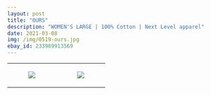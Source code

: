 ```yaml
---
layout: post
title: "OURS"
description: "WOMEN'S LARGE | 100% Cotton | Next Level apparel"
date: 2021-03-08
img: /img/0519-ours.jpg
ebay_id: 233989913569
---
```




<table style="width:100%;"><tr><td style="vertical-align:top;">
      <figure class="tmblr-full" data-orig-height="2048" data-orig-width="1365" data-orig-src="https://concertshirts.netlify.app/shirts/0519/0519-01.jpg"><img src="https://64.media.tumblr.com/9b519ee7ef7c2357d401dbf9c9f660b7/6216e05ac55be2bc-8d/s540x810/edbf94054ea2ade4d3e67c0da50c4019582a5ad7.jpg" data-orig-height="2048" data-orig-width="1365" data-orig-src="https://concertshirts.netlify.app/shirts/0519/0519-01.jpg"/></figure></td>
    <td style="vertical-align:top;">
      <figure class="tmblr-full" data-orig-height="2048" data-orig-width="1365" data-orig-src="https://concertshirts.netlify.app/shirts/0519/0519-02.jpg"><img src="https://64.media.tumblr.com/1984d306cb35c46d47b3d916c78faceb/6216e05ac55be2bc-3f/s540x810/7a65a82cb482d734de66b464e413d371b6808f55.jpg" data-orig-height="2048" data-orig-width="1365" data-orig-src="https://concertshirts.netlify.app/shirts/0519/0519-02.jpg"/></figure></td>
  </tr></table>
